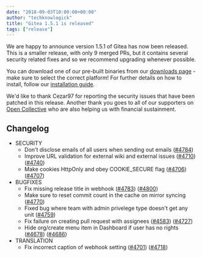 ```yaml
---
date: "2018-09-03T10:00:00+00:00"
author: "techknowlogick"
title: "Gitea 1.5.1 is released"
tags: ["release"]
---
```


We are happy to announce version 1.5.1 of Gitea has now been released. This
is a smaller release, with only 9 merged PRs, but it contains several
security related fixes and so we recommend upgrading whenever possible.

You can download one of our pre-built binaries from our
[downloads page](https://dl.gitea.io/gitea/1.5.0/) - make sure to select the
correct platform! For further details on how to install, follow our
[installation guide](https://docs.gitea.io/en-us/install-from-binary/).

We'd like to thank Cezar97 for reporting the security issues that have been patched
in this release. Another thank you goes to all of our supporters on
[Open Collective](https://opencollective.com/gitea) who are also helping us
with financial sustainment.

<!--more-->

## Changelog

* SECURITY
  * Don't disclose emails of all users when sending out emails ([#4784](https://github.com/go-gitea/gitea/pull/4784))
  * Improve URL validation for external wiki and external issues ([#4710](https://github.com/go-gitea/gitea/pull/4710)) ([#4740](https://github.com/go-gitea/gitea/pull/4740))
  * Make cookies HttpOnly and obey COOKIE_SECURE flag ([#4706](https://github.com/go-gitea/gitea/pull/4706)) ([#4707](https://github.com/go-gitea/gitea/pull/4707))
* BUGFIXES
  * Fix missing release title in webhook ([#4783](https://github.com/go-gitea/gitea/pull/4783)) ([#4800](https://github.com/go-gitea/gitea/pull/4800))
  * Make sure to reset commit count in the cache on mirror syncing ([#4770](https://github.com/go-gitea/gitea/pull/4770))
  * Fixed bug where team with admin privelege type doesn't get any unit ([#4759](https://github.com/go-gitea/gitea/pull/4759))
  * Fix failure on creating pull request with assignees ([#4583](https://github.com/go-gitea/gitea/pull/4583)) ([#4727](https://github.com/go-gitea/gitea/pull/4727))
  * Hide org/create menu item in Dashboard if user has no rights ([#4678](https://github.com/go-gitea/gitea/pull/4678)) ([#4686](https://github.com/go-gitea/gitea/pull/4686))
* TRANSLATION
  * Fix incorrect caption of webhook setting ([#4701](https://github.com/go-gitea/gitea/pull/4701)) ([#4718](https://github.com/go-gitea/gitea/pull/4718))

